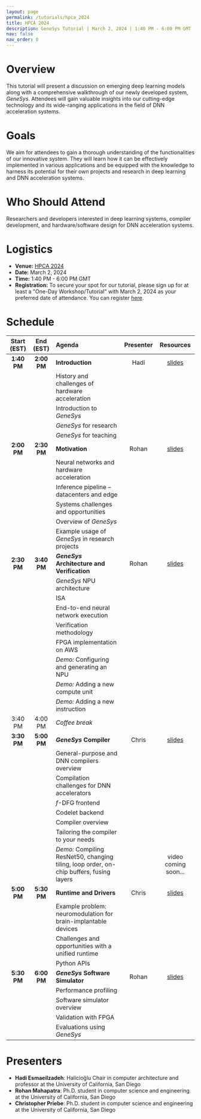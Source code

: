 ```yaml
---
layout: page
permalink: /tutorials/hpca_2024
title: HPCA 2024
description: GeneSys Tutorial | March 2, 2024 | 1:40 PM - 6:00 PM GMT | Carrick 2
nav: false
nav_order: 0
---
```


# Overview
This tutorial will present a discussion on emerging deep learning models along with a comprehensive walkthrough of our newly developed system, _GeneSys_.
Attendees will gain valuable insights into our cutting-edge technology and its wide-ranging applications in the field of DNN acceleration systems.

# Goals
We aim for attendees to gain a thorough understanding of the functionalities of our innovative system.
They will learn how it can be effectively implemented in various applications and be equipped with the knowledge to harness its potential for their own projects and research in deep learning and DNN acceleration systems.

# Who Should Attend
Researchers and developers interested in deep learning systems, compiler development, and hardware/software design for DNN acceleration systems.

# Logistics
- **Venue:** [HPCA 2024](https://www.hpca-conf.org/2024/)
- **Date:** March 2, 2024
- **Time:** 1:40 PM - 6:00 PM GMT
- **Registration:** To secure your spot for our tutorial, please sign up for at least a "One-Day Workshop/Tutorial" with March 2, 2024 as your preferred date of attendance. You can register [here](https://www.hpca-conf.org/2024/attend/register.php).

# Schedule

| Start (EST) | End (EST) | Agenda | Presenter | Resources |
| :---------: | :-------: | :----- | :-------: | :-------: | 
| **1:40 PM** | **2:00 PM** | **Introduction** | Hadi | [slides](https://drive.google.com/file/d/1VfouGQbP3iYg-Y3uR9QyKbb33Qiy9q1P/view?usp=sharing) |
| | | History and challenges of hardware acceleration | | |
| | | Introduction to _GeneSys_ | | |
| | | _GeneSys_ for research | | |
| | | _GeneSys_ for teaching | | |
| **2:00 PM** | **2:30 PM** | **Motivation** | Rohan | [slides](https://drive.google.com/file/d/1lcjzeY_ig5cbIpRrbygnYpjMHu0UlUVH/view?usp=sharing) |
| | | Neural networks and hardware acceleration | | |
| | | Inference pipeline – datacenters and edge | | |
| | | Systems challenges and opportunities | | |
| | | Overview of _GeneSys_ | | |
| | | Example usage of _GeneSys_ in research projects | | |
| **2:30 PM** | **3:40 PM** | **_GeneSys_ Architecture and Verification** | Rohan | [slides](https://drive.google.com/file/d/1DTkoPC-vbiQtFC6zLPcp2m0wr2rPI4Tk/view?usp=sharing) | 
| | | _GeneSys_ NPU architecture | | |
| | | ISA | | |
| | | End-to-end neural network execution | | |
| | | Verification methodology | | |
| | | FPGA implementation on AWS | | |
| | | *Demo:* Configuring and generating an NPU | | |
| | | *Demo:* Adding a new compute unit | | |
| | | *Demo:* Adding a new instruction | | |
| 3:40 PM | 4:00 PM | *Coffee break* | | |
| **3:30 PM** | **5:00 PM** | **_GeneSys_ Compiler** | Chris | [slides](https://drive.google.com/file/d/1on8x8PLr7CALtTIy-BfBVvga0vPBcZhA/view?usp=sharing) |
| | | General-purpose and DNN compilers overview | | |
| | | Compilation challenges for DNN accelerators | | |
| | | _f_-DFG frontend | | |
| | | Codelet backend | | |
| | | Compiler overview | | |
| | | Tailoring the compiler to your needs | | |
| | | *Demo:* Compiling ResNet50, changing tiling, loop order, on-chip buffers, fusing layers | | video coming soon... |
| **5:00 PM** | **5:30 PM** | **Runtime and Drivers** | Chris | [slides](https://drive.google.com/file/d/17NT3HHKzfScMcIRSGvCY4YqYdRVUpYpv/view?usp=sharing) |
| | | Example problem: neuromodulation for brain-implantable devices | | |
| | | Challenges and opportunities with a unified runtime | | |
| | | Python APIs | | |
| **5:30 PM** | **6:00 PM** | **_GeneSys_ Software Simulator** | Rohan | [slides](https://drive.google.com/file/d/1SootolfIvcXAhRkf4PS9yzVy-VvkYzxj/view?usp=sharing) |
| | | Performance profiling | | |
| | | Software simulator overview | | |
| | | Validation with FPGA | | |
| | | Evaluations using *GeneSys* | | |

# Presenters
- **Hadi Esmaeilzadeh**: Halicioğlu Chair in computer architecture and professor at the University of California, San Diego
- **Rohan Mahapatra**: Ph.D. student in computer science and engineering at the University of California, San Diego
- **Christopher Priebe**: Ph.D. student in computer science and engineering at the University of California, San Diego
